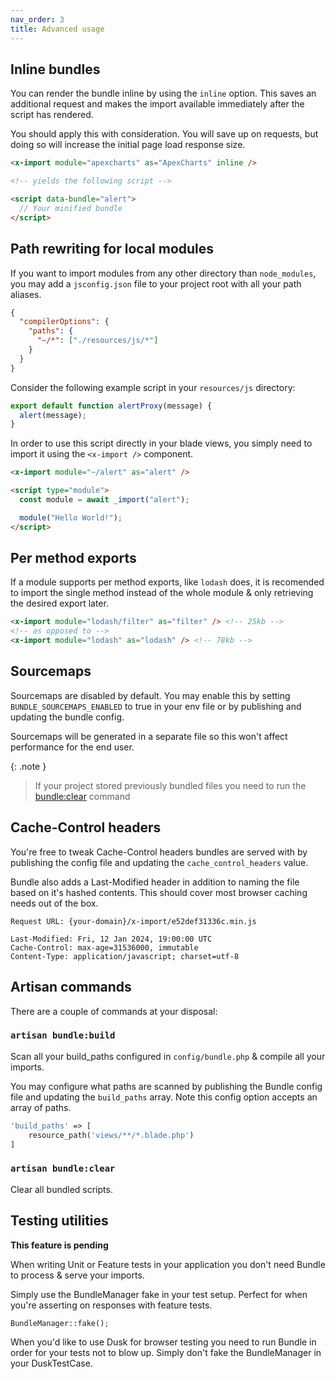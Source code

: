 ```yaml
---
nav_order: 3
title: Advanced usage
---
```


## Inline bundles

You can render the bundle inline by using the `inline` option. This saves an additional request and makes the import available immediately after the script has rendered.

You should apply this with consideration. You will save up on requests, but doing so will increase the initial page load response size.

```html
<x-import module="apexcharts" as="ApexCharts" inline />

<!-- yields the following script -->

<script data-bundle="alert">
  // Your minified bundle
</script>
```

## Path rewriting for local modules

If you want to import modules from any other directory than `node_modules`, you may add a `jsconfig.json` file to your project root with all your path aliases.

```json
{
  "compilerOptions": {
    "paths": {
      "~/*": ["./resources/js/*"]
    }
  }
}
```

Consider the following example script in your `resources/js` directory:

```javascript
export default function alertProxy(message) {
  alert(message);
}
```

In order to use this script directly in your blade views, you simply need to import it using the `<x-import />` component.

```html
<x-import module="~/alert" as="alert" />

<script type="module">
  const module = await _import("alert");

  module("Hello World!");
</script>
```

## Per method exports

If a module supports per method exports, like `lodash` does, it is recomended to import the single method instead of the whole module & only retrieving the desired export later.

```html
<x-import module="lodash/filter" as="filter" /> <!-- 25kb -->
<!-- as opposed to -->
<x-import module="lodash" as="lodash" /> <!-- 78kb -->
```

## Sourcemaps

Sourcemaps are disabled by default. You may enable this by setting `BUNDLE_SOURCEMAPS_ENABLED` to true in your env file or by publishing and updating the bundle config.

Sourcemaps will be generated in a separate file so this won't affect performance for the end user.

{: .note }

> If your project stored previously bundled files you need to run the [bundle:clear](https://gwleuverink.github.io/bundle/advanced-usage.html#artisan-bundleclear) command

## Cache-Control headers

You're free to tweak Cache-Control headers bundles are served with by publishing the config file and updating the `cache_control_headers` value.

Bundle also adds a Last-Modified header in addition to naming the file based on it's hashed contents. This should cover most browser caching needs out of the box.

```
Request URL: {your-domain}/x-import/e52def31336c.min.js

Last-Modified: Fri, 12 Jan 2024, 19:00:00 UTC
Cache-Control: max-age=31536000, immutable
Content-Type: application/javascript; charset=utf-8
```

## Artisan commands

There are a couple of commands at your disposal:

### `artisan bundle:build`

Scan all your build_paths configured in `config/bundle.php` & compile all your imports.

You may configure what paths are scanned by publishing the Bundle config file and updating the `build_paths` array. Note this config option accepts an array of paths.

```php
'build_paths' => [
    resource_path('views/**/*.blade.php')
]
```

### `artisan bundle:clear`

Clear all bundled scripts.

## Testing utilities

**This feature is pending**

When writing Unit or Feature tests in your application you don't need Bundle to process & serve your imports.

Simply use the BundleManager fake in your test setup. Perfect for when you're asserting on responses with feature tests.

```php
BundleManager::fake();
```

When you'd like to use Dusk for browser testing you need to run Bundle in order for your tests not to blow up. Simply don't fake the BundleManager in your DuskTestCase.

